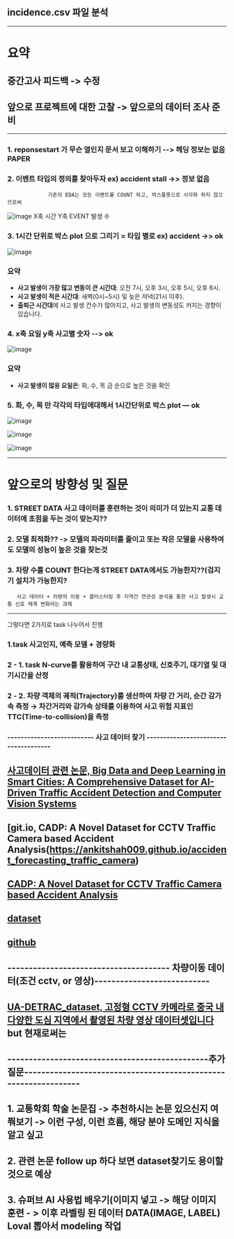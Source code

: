 ## incidence.csv 파일 분석

-----------------

# 요약

## 중간고사 피드백 -> 수정 
## 앞으로 프로젝트에 대한 고찰 -> 앞으로의 데이터 조사 준비
----------



### 1. reponsestart 가 무슨 열인지 문서 보고 이해하기 --> 헤딩 정보는 없음 PAPER 
### 2. 이벤트 타입의 정의를 찾아두자 ex) accident stall ->> 정보 없음

                 기존의 EDA는 모든 이벤트를 COUNT 하고, 박스플롯으로 시각화 하지 않으므로써 
![image](https://github.com/user-attachments/assets/1bb2c7bb-0aef-4e3c-bb37-e00057ab5246)
                          X축 시간 Y축 EVENT 발생 수




### 3. 1시간 단위로 박스 plot 으로 그리기 = 타입 별로 ex) accident ->> ok

![image](https://github.com/user-attachments/assets/b6905d02-7f38-44a4-8428-5adb2bb8ebb4)

### 요약
- **사고 발생이 가장 많고 변동이 큰 시간대**: 오전 7시, 오후 3시, 오후 5시, 오후 6시.
- **사고 발생이 적은 시간대**: 새벽(0시~5시) 및 늦은 저녁(21시 이후).
- **출퇴근 시간대**에 사고 발생 건수가 많아지고, 사고 발생의 변동성도 커지는 경향이 있습니다. 


### 4. x축 요일 y축 사고별 숫자 --> ok


![image](https://github.com/user-attachments/assets/cad674d7-3b93-4364-acd8-a5b066e67b21)

### 요약
- **사고 발생이 많응 요일은**: 화, 수, 목 금 순으로 높은 것을 확인 



### 5. 화, 수, 목 만 각각의 타입에대해서 1시간단위로 박스 plot — ok

![image](https://github.com/user-attachments/assets/d8214cd7-cdf0-4dd8-84d2-6d09346bc211)

![image](https://github.com/user-attachments/assets/2339a252-4a15-4cd7-b793-8dfb465a67e0)

![image](https://github.com/user-attachments/assets/eb63f188-9074-4d2a-8ce7-f98048a5df28)


-----------------------------------------------------------------------------------------



# 앞으로의 방향성 및 질문


### 1. STREET DATA 사고 데이터를 훈련하는 것이 의미가 더 있는지 교통 데이터에 초점을 두는 것이 맞는지??
### 2. 모델 최적화?? -> 모델의 파라미터를 줄이고 또는 작은 모델을 사용하여도 모델의 성능이 높은 것을 찾는것
### 3. 차량 수를 COUNT 한다는게 STREET DATA에서도 가능한지??(검지기 설치가 가능한지?

       사고 데이터 + 차량의 이동 + 클러스터링 후 지역간 연관성 분석을 통한 사고 발생시 교통 신호 체계 변화라는 과제
----------------------------------------------------------------------------

그렇다면 2가지로 task 나누어서 진행

### 1.task 사고인지, 예측 모델 + 경량화

### 2 - 1. task N-curve를 활용하여 구간 내 교통상태, 신호주기, 대기열 및 대기시간을 산정
### 2 - 2. 차량 객체의 궤적(Trajectory)를 생산하여 차량 간 거리, 순간 감가속 측정 → 차간거리와 감가속 상태를 이용하여 사고 위험 지표인 TTC(Time-to-collision)을 측정

### -------------------------- 사고 데이터 찾기 -------------------------------------


## [사고데이터 관련 논문, Big Data and Deep Learning in Smart Cities: A Comprehensive Dataset for AI-Driven Traffic Accident Detection and Computer Vision Systems](https://arxiv.org/html/2401.03587v1)

## [git.io, CADP: A Novel Dataset for CCTV Traffic Camera based Accident Analysis(https://ankitshah009.github.io/accident_forecasting_traffic_camera)


## [CADP: A Novel Dataset for CCTV Traffic Camera based Accident Analysis](https://arxiv.org/pdf/1809.05782)

## [dataset](https://drive.google.com/drive/u/0/folders/1Y1h7apbfYd7nNWuKZVPj7lov5YONC1aJ)

## [github](https://github.com/ankitshah009/CarCrash_forecasting_and_detection)


## -------------------------------------- 차량이동 데이터(조건 cctv, or 영상)---------------------------


## [UA-DETRAC_dataset, 고정형 CCTV 카메라로 중국 내 다양한 도심 지역에서 촬영된 차량 영상 데이터셋입니다](https://www.kaggle.com/datasets/dtrnngc/ua-detrac-dataset/data) but 현재로써는 


## -----------------------------------------------추가 질문----------------------------------------------------------------

## 1. 교통학회 학술 논문집 -> 추천하시는 논문 있으신지 여쭤보기 -> 이런 구성, 이런 흐름, 해당 분야 도메인 지식을 알고 싶고
## 2. 관련 논문 follow up 하다 보면 dataset찾기도 용이할 것으로 예상
## 3. 슈퍼브 AI 사용법 배우기(이미지 넣고 -> 해당 이미지 훈련 - > 이후 라벨링 된 데이터 DATA(IMAGE, LABEL) Loval 뽑아서 modeling 작업

